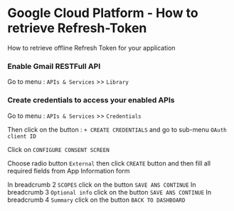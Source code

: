 # Google Cloud Platform - How to retrieve Refresh-Token
How to retrieve offline Refresh Token for your application


### Enable Gmail RESTFull API
Go to menu : `APIs & Services` >> `Library`

### Create credentials to access your enabled APIs
Go to menu : `APIs & Services` >> `Credentials`

Then click on the button : `+ CREATE CREDENTIALS` and go to sub-menu `OAuth client ID`

Click on `CONFIGURE CONSENT SCREEN`

Choose radio button `External` then click `CREATE` button
and then fill all required fields from App Information form

In breadcrumb 2 `SCOPES` click on the button `SAVE ANS CONTINUE`
In breadcrumb 3 `Optional info` click on the button `SAVE ANS CONTINUE`
In breadcrumb 4 `Summary` click on the button `BACK TO DASHBOARD`
